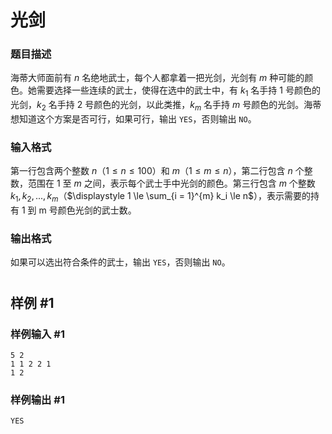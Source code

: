 # 光剑


### 题目描述

海蒂大师面前有 $n$ 名绝地武士，每个人都拿着一把光剑，光剑有 $m$ 种可能的颜色。她需要选择一些连续的武士，使得在选中的武士中，有 $k_1$ 名手持 $1$ 号颜色的光剑，$k_2$ 名手持 $2$ 号颜色的光剑，以此类推，$k_m$ 名手持 $m$ 号颜色的光剑。海蒂想知道这个方案是否可行，如果可行，输出 $\texttt{YES}$，否则输出 $\texttt{NO}$。

### 输入格式

第一行包含两个整数 $n$（$1 \le n \le 100$）和 $m$（$1 \le m \le n$），第二行包含 $n$ 个整数，范围在 $1$ 至 $m$ 之间，表示每个武士手中光剑的颜色。第三行包含 $m$ 个整数 $k_1,k_2,...,k_m$（$\displaystyle 1 \le \sum_{i = 1}^{m} k_i \le n$），表示需要的持有 1 到 m 号颜色光剑的武士数。

### 输出格式

如果可以选出符合条件的武士，输出 $\texttt{YES}$，否则输出 $\texttt{NO}$。

#

## 样例 #1

### 样例输入 #1

```
5 2
1 1 2 2 1
1 2
```

### 样例输出 #1

```
YES
```